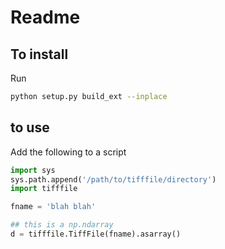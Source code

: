 # Readme

## To install
Run
```sh
python setup.py build_ext --inplace
```
## to use
Add the following to a script

```python
import sys
sys.path.append('/path/to/tifffile/directory')
import tifffile

fname = 'blah blah'

## this is a np.ndarray
d = tifffile.TiffFile(fname).asarray()
```

